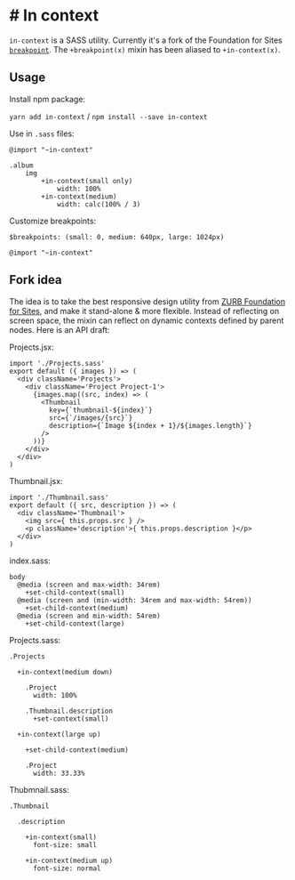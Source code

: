 # # In context

`in-context` is a SASS utility. Currently it's a fork of the Foundation for Sites [`breakpoint`](https://foundation.zurb.com/sites/docs/media-queries.html#the-breakpoint-mixin). The `+breakpoint(x)` mixin has been aliased to `+in-context(x)`.

## Usage

Install npm package:

`yarn add in-context` / `npm install --save in-context`

Use in `.sass` files:

```
@import "~in-context"

.album
	img
		+in-context(small only)
			width: 100%
		+in-context(medium)
			width: calc(100% / 3)
```

Customize breakpoints:

```
$breakpoints: (small: 0, medium: 640px, large: 1024px)

@import "~in-context"
```

## Fork idea

The idea is to take the best responsive design utility from [ZURB Foundation for Sites](https://github.com/zurb/foundation-sites), and make it stand-alone & more flexible. Instead of reflecting on screen space, the mixin can reflect on dynamic contexts defined by parent nodes. Here is an API draft:

Projects.jsx:

```
import './Projects.sass'
export default ({ images }) => (
  <div className='Projects'>
    <div className='Project Project-1'>
      {images.map((src, index) => (
        <Thumbnail
          key={`thumbnail-${index}`}
          src={`/images/{src}`}
          description={`Image ${index + 1}/${images.length}`}
        />
      ))}
    </div>
  </div>
)
```

Thumbnail.jsx:

```
import './Thumbnail.sass'
export default ({ src, description }) => (
  <div className='Thumbnail'>
    <img src={ this.props.src } />
    <p className='description'>{ this.props.description }</p>
  </div>
)
```

index.sass:

```
body
  @media (screen and max-width: 34rem)
    +set-child-context(small)
  @media (screen and (min-width: 34rem and max-width: 54rem))
    +set-child-context(medium)
  @media (screen and min-width: 54rem)
    +set-child-context(large)
```

Projects.sass:

```
.Projects
  
  +in-context(medium down)
          
    .Project
      width: 100%
  
    .Thumbnail.description
      +set-context(small)

  +in-context(large up)
  
    +set-child-context(medium)
  
    .Project
      width: 33.33%
```

Thubmnail.sass:

```
.Thumbnail
  
  .description
    
    +in-context(small)
      font-size: small
    
    +in-context(medium up)
      font-size: normal
```
